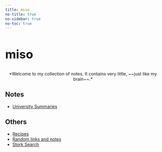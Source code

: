```yaml
---
title: miso
no-title: true
no-sidebar: true
no-toc: true
---
```


<h1 style="font-size:2.4rem; margin-bottom:2rem"> miso </h1>

<center>
*Welcome to my collection of notes. It contains very little, ~~just like my
brain~~.*
</center>

<h2 style="text-align:left">Notes</h2>

* [University Summaries](uni/index.md)

<h2 style="text-align:left">Others</h2>

* [Recipes](recipes/index.md)
* [Random links and notes](misc/random.md)
* [Stork Search](misc/search.md)
